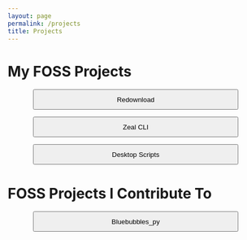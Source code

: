 ```yaml
---
layout: page
permalink: /projects
title: Projects
---
```

<style>
    button{
        margin-left: 10%;
        width: 80%;
        margin-right: 10%;
        height: 40px;
    }
</style>

# My FOSS Projects
<button onclick="location.href='/projects/redownload'" type="button">Redownload</button>

<button onclick="location.href='/projects/zeal-cli'" type="button">Zeal CLI</button>

<button onclick="location.href='/projects/desktop-scripts'" type="button">Desktop Scripts</button>

# FOSS Projects I Contribute To
<button onclick="location.href='https://github.com/elliotnash/bluebubbles_py'" type="button">Bluebubbles_py</button>

